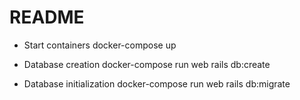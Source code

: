 # README

* Start containers
docker-compose up

* Database creation
docker-compose run web rails db:create

* Database initialization
docker-compose run web rails db:migrate

